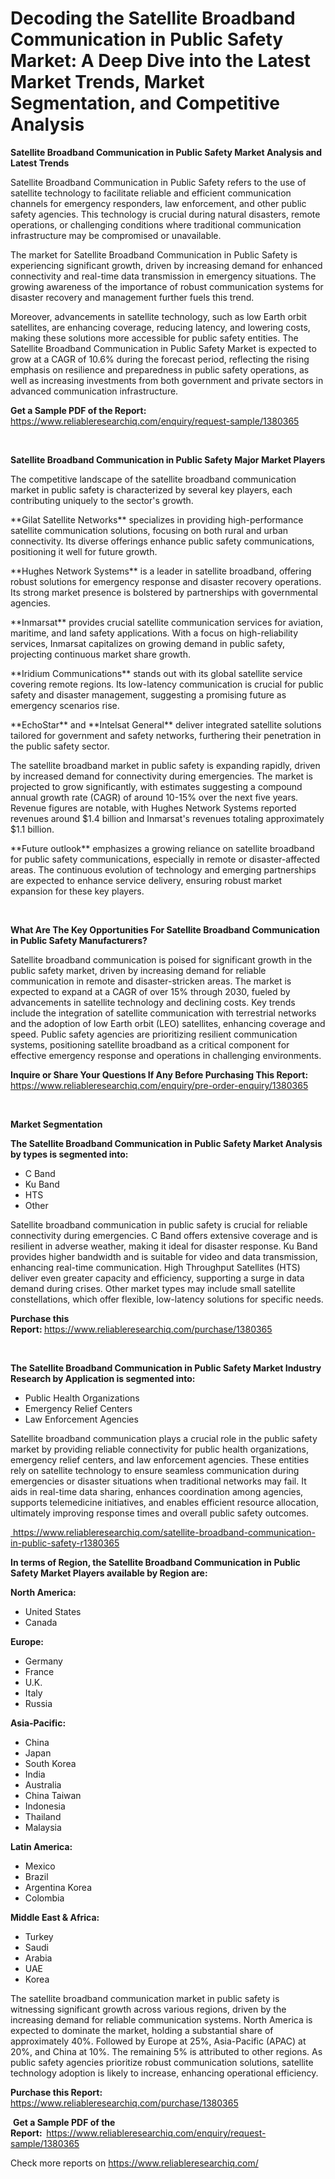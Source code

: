 <p><h1>Decoding the Satellite Broadband Communication in Public Safety Market: A Deep Dive into the Latest Market Trends, Market Segmentation, and Competitive Analysis</h1></p><p><strong>Satellite Broadband Communication in Public Safety Market Analysis and Latest Trends</strong></p>
<p><p>Satellite Broadband Communication in Public Safety refers to the use of satellite technology to facilitate reliable and efficient communication channels for emergency responders, law enforcement, and other public safety agencies. This technology is crucial during natural disasters, remote operations, or challenging conditions where traditional communication infrastructure may be compromised or unavailable. </p><p>The market for Satellite Broadband Communication in Public Safety is experiencing significant growth, driven by increasing demand for enhanced connectivity and real-time data transmission in emergency situations. The growing awareness of the importance of robust communication systems for disaster recovery and management further fuels this trend. </p><p>Moreover, advancements in satellite technology, such as low Earth orbit satellites, are enhancing coverage, reducing latency, and lowering costs, making these solutions more accessible for public safety entities. The Satellite Broadband Communication in Public Safety Market is expected to grow at a CAGR of 10.6% during the forecast period, reflecting the rising emphasis on resilience and preparedness in public safety operations, as well as increasing investments from both government and private sectors in advanced communication infrastructure.</p></p>
<p><strong>Get a Sample PDF of the Report:&nbsp;</strong> <a href="https://www.reliableresearchiq.com/enquiry/request-sample/1380365?utm_campaign=2277&utm_medium=2&utm_source=Github&utm_content=ia&utm_term=08042025&utm_id=satellite-broadband-communication-in-public-safety">https://www.reliableresearchiq.com/enquiry/request-sample/1380365</a></p>
<p>&nbsp;</p>
<p><strong>Satellite Broadband Communication in Public Safety Major Market Players</strong></p>
<p><p>The competitive landscape of the satellite broadband communication market in public safety is characterized by several key players, each contributing uniquely to the sector's growth.</p><p>**Gilat Satellite Networks** specializes in providing high-performance satellite communication solutions, focusing on both rural and urban connectivity. Its diverse offerings enhance public safety communications, positioning it well for future growth.</p><p>**Hughes Network Systems** is a leader in satellite broadband, offering robust solutions for emergency response and disaster recovery operations. Its strong market presence is bolstered by partnerships with governmental agencies.</p><p>**Inmarsat** provides crucial satellite communication services for aviation, maritime, and land safety applications. With a focus on high-reliability services, Inmarsat capitalizes on growing demand in public safety, projecting continuous market share growth.</p><p>**Iridium Communications** stands out with its global satellite service covering remote regions. Its low-latency communication is crucial for public safety and disaster management, suggesting a promising future as emergency scenarios rise.</p><p>**EchoStar** and **Intelsat General** deliver integrated satellite solutions tailored for government and safety networks, furthering their penetration in the public safety sector.</p><p>The satellite broadband market in public safety is expanding rapidly, driven by increased demand for connectivity during emergencies. The market is projected to grow significantly, with estimates suggesting a compound annual growth rate (CAGR) of around 10-15% over the next five years. Revenue figures are notable, with Hughes Network Systems reported revenues around $1.4 billion and Inmarsat's revenues totaling approximately $1.1 billion.</p><p>**Future outlook** emphasizes a growing reliance on satellite broadband for public safety communications, especially in remote or disaster-affected areas. The continuous evolution of technology and emerging partnerships are expected to enhance service delivery, ensuring robust market expansion for these key players.</p></p>
<p>&nbsp;</p>
<p><strong>What Are The Key Opportunities For Satellite Broadband Communication in Public Safety Manufacturers?</strong></p>
<p><p>Satellite broadband communication is poised for significant growth in the public safety market, driven by increasing demand for reliable communication in remote and disaster-stricken areas. The market is expected to expand at a CAGR of over 15% through 2030, fueled by advancements in satellite technology and declining costs. Key trends include the integration of satellite communication with terrestrial networks and the adoption of low Earth orbit (LEO) satellites, enhancing coverage and speed. Public safety agencies are prioritizing resilient communication systems, positioning satellite broadband as a critical component for effective emergency response and operations in challenging environments.</p></p>
<p><strong>Inquire or Share Your Questions If Any Before Purchasing This Report:</strong> <a href="https://www.reliableresearchiq.com/enquiry/pre-order-enquiry/1380365?utm_campaign=2277&utm_medium=2&utm_source=Github&utm_content=ia&utm_term=08042025&utm_id=satellite-broadband-communication-in-public-safety">https://www.reliableresearchiq.com/enquiry/pre-order-enquiry/1380365</a></p>
<p>&nbsp;</p>
<p><strong>Market Segmentation</strong></p>
<p><strong>The Satellite Broadband Communication in Public Safety Market Analysis by types is segmented into:</strong></p>
<p><ul><li>C Band</li><li>Ku Band</li><li>HTS</li><li>Other</li></ul></p>
<p><p>Satellite broadband communication in public safety is crucial for reliable connectivity during emergencies. C Band offers extensive coverage and is resilient in adverse weather, making it ideal for disaster response. Ku Band provides higher bandwidth and is suitable for video and data transmission, enhancing real-time communication. High Throughput Satellites (HTS) deliver even greater capacity and efficiency, supporting a surge in data demand during crises. Other market types may include small satellite constellations, which offer flexible, low-latency solutions for specific needs.</p></p>
<p><strong>Purchase this Report:&nbsp;</strong><a href="https://www.reliableresearchiq.com/purchase/1380365?utm_campaign=2277&utm_medium=2&utm_source=Github&utm_content=ia&utm_term=08042025&utm_id=satellite-broadband-communication-in-public-safety">https://www.reliableresearchiq.com/purchase/1380365</a></p>
<p>&nbsp;</p>
<p><strong>The Satellite Broadband Communication in Public Safety Market Industry Research by Application is segmented into:</strong></p>
<p><ul><li>Public Health Organizations</li><li>Emergency Relief Centers</li><li>Law Enforcement Agencies</li></ul></p>
<p><p>Satellite broadband communication plays a crucial role in the public safety market by providing reliable connectivity for public health organizations, emergency relief centers, and law enforcement agencies. These entities rely on satellite technology to ensure seamless communication during emergencies or disaster situations when traditional networks may fail. It aids in real-time data sharing, enhances coordination among agencies, supports telemedicine initiatives, and enables efficient resource allocation, ultimately improving response times and overall public safety outcomes.</p></p>
<p><a href="https://www.reliableresearchiq.com/satellite-broadband-communication-in-public-safety-r1380365?utm_campaign=2277&utm_medium=2&utm_source=Github&utm_content=ia&utm_term=08042025&utm_id=satellite-broadband-communication-in-public-safety">&nbsp;https://www.reliableresearchiq.com/satellite-broadband-communication-in-public-safety-r1380365</a></p>
<p><strong>In terms of Region, the Satellite Broadband Communication in Public Safety Market Players available by Region are:</strong></p>
<p>
    <p> <strong> North America: </strong>
        <ul>
            <li>United States</li>
            <li>Canada</li>
        </ul>
        </p> 
    <p> <strong> Europe: </strong>
        <ul>
            <li>Germany</li>
            <li>France</li>
            <li>U.K.</li>
            <li>Italy</li>
            <li>Russia</li>
        </ul>
        </p> 
    <p> <strong> Asia-Pacific: </strong>
        <ul>
            <li>China</li>
            <li>Japan</li>
            <li>South Korea</li>
            <li>India</li>
            <li>Australia</li>
            <li>China Taiwan</li>
            <li>Indonesia</li>
            <li>Thailand</li>
            <li>Malaysia</li>
        </ul>
        </p> 
    <p> <strong> Latin America: </strong>
        <ul>
            <li>Mexico</li>
            <li>Brazil</li>
            <li>Argentina Korea</li>
            <li>Colombia</li>
        </ul>
        </p> 
    <p> <strong> Middle East & Africa: </strong>
        <ul>
            <li>Turkey</li>
            <li>Saudi</li>
            <li>Arabia</li>
            <li>UAE</li>
            <li>Korea</li>
        </ul>
    </p>
    </p>
<p><p>The satellite broadband communication market in public safety is witnessing significant growth across various regions, driven by the increasing demand for reliable communication systems. North America is expected to dominate the market, holding a substantial share of approximately 40%. Followed by Europe at 25%, Asia-Pacific (APAC) at 20%, and China at 10%. The remaining 5% is attributed to other regions. As public safety agencies prioritize robust communication solutions, satellite technology adoption is likely to increase, enhancing operational efficiency.</p></p>
<p><strong>Purchase this Report: </strong><a href="https://www.reliableresearchiq.com/purchase/1380365?utm_campaign=2277&utm_medium=2&utm_source=Github&utm_content=ia&utm_term=08042025&utm_id=satellite-broadband-communication-in-public-safety">https://www.reliableresearchiq.com/purchase/1380365</a></p>
<p>&nbsp;<strong>Get a Sample PDF of the Report:&nbsp;&nbsp;</strong><a href="https://www.reliableresearchiq.com/enquiry/request-sample/1380365?utm_campaign=2277&utm_medium=2&utm_source=Github&utm_content=ia&utm_term=08042025&utm_id=satellite-broadband-communication-in-public-safety">https://www.reliableresearchiq.com/enquiry/request-sample/1380365</a></p>
<p><strong></strong></p>
<p>Check more reports on <a href="https://www.reliableresearchiq.com/?utm_campaign=2277&utm_medium=2&utm_source=Github&utm_content=ia&utm_term=08042025&utm_id=satellite-broadband-communication-in-public-safety">https://www.reliableresearchiq.com/</a></p>